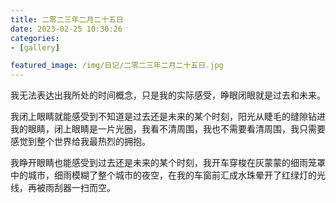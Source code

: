 ```yaml
---
title: 二零二三年二月二十五日
date: 2023-02-25 10:30:26
categories:
- [gallery]

featured_image: /img/日记/二零二三年二月二十五日.jpg
---
```


我无法表达出我所处的时间概念，只是我的实际感受，睁眼闭眼就是过去和未来。

我闭上眼睛就能感受到不知道是过去还是未来的某个时刻，阳光从睫毛的缝隙钻进我的眼睛，闭上眼睛是一片光圈，我看不清周围，我也不需要看清周围，我只需要感觉到整个世界给我最热烈的拥抱。

我睁开眼睛也能感受到过去还是未来的某个时刻，我开车穿梭在灰蒙蒙的细雨笼罩中的城市，细雨模糊了整个城市的夜空，在我的车窗前汇成水珠晕开了红绿灯的光线，再被雨刮器一扫而空。
